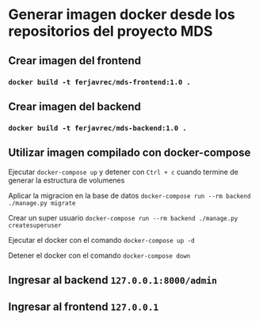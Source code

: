 # Generar imagen docker desde los repositorios del proyecto MDS

## Crear imagen del frontend

### `docker build -t ferjavrec/mds-frontend:1.0 .`

## Crear imagen del backend

### `docker build -t ferjavrec/mds-backend:1.0 .`

## Utilizar imagen compilado con docker-compose

Ejecutar `docker-compose up` y detener con `Ctrl + c` cuando termine de generar la estructura de volumenes

Aplicar la migracion en la base de datos `docker-compose run --rm backend ./manage.py migrate`

Crear un super usuario `docker-compose run --rm backend ./manage.py createsuperuser`

Ejecutar el docker con el comando `docker-compose up -d`

Detener el docker con el comando `docker-compose down`

## Ingresar al backend `127.0.0.1:8000/admin`

## Ingresar al frontend `127.0.0.1`
